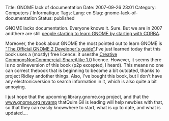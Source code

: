 Title: GNOME lack of documentation
Date: 2007-09-26 23:01
Category: Computers / Informatique
Tags:
Lang: en
Slug: gnome-lack-of-documentation
Status: published

GNOME lacks documentation. Everyone knows it. Sure. But we are in 2007 andthere are still [people starting to learn GNOME by starting with CORBA](\%22http://gnomesupport.org/forums/viewtopic.php?p=52253&sid=3748ae926f92152415b3086e5358a114#52253\%22).  
  
Moreover, the book about GNOME the most pointed out to learn GNOME is ["The Official GNOME 2 Developer's guide"](\%22http://nostarch.com/gnome.htm\%22).I've just learned today that this book uses a (mostly) free licence: it usesthe [Creative CommonsNonCommercial-ShareAlike 1.0](\%22http://creativecommons.org/licenses/by-sa/1.0/\%22) licence. However, it seems there is no onlineversion of this book (p2p excepted, I heard). This means no one can correct thebook that is beginning to become a bit outdated, thanks to project Ridley andother things. Also, I've bought this book, but I don't have any electronicversion to search information in it, which is also quite a bit annoying.  
  
I just hope that the upcoming library.gnome.org project, and that the [www.gnome.org revamp](\%22http://desdeamericaconamor.org/blog/node/340\%22) thatQuim Gil is leading will help newbies with that, so that they can easily knowwhere to start, what is up to date, and what is updated....
